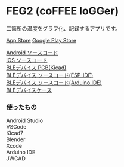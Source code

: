 # FEG2 (coFFEE loGGer)

二箇所の温度をグラフ化、記録するアプリです。

[App Store](https://apps.apple.com/us/app/feg2/id6752493501)
[Google Play Store](https://play.google.com/store/apps/details?id=space.webkombinat.feg2) 

<!--[動画で確認]() -->

[Android ソースコード](https://github.com/bunnmei/FEG2_Android) \
[iOS ソースコード](https://github.com/bunnmei/FEG2_iOS) \
[BLEデバイス PCB(Kicad)](https://github.com/bunnmei/FEG2_PCB) \
[BLEデバイス ソースコード(ESP-IDF)](https://github.com/bunnmei/FEG2_Firmware) \
[BLEデバイス ソースコード(Arduino IDE)](https://github.com/bunnmei/FEG2_Arduino) \
[BLEデバイスケース](https://github.com/bunnmei/FEG2_STL)

<!-- [BLEデバイスケース(STL)]() -->
<!-- [iOS ソースコード]() -->

### 使ったもの

Android Studio \
VSCode \
Kicad7 \
Blender \
Xcode \
Arduino IDE \
JWCAD 

